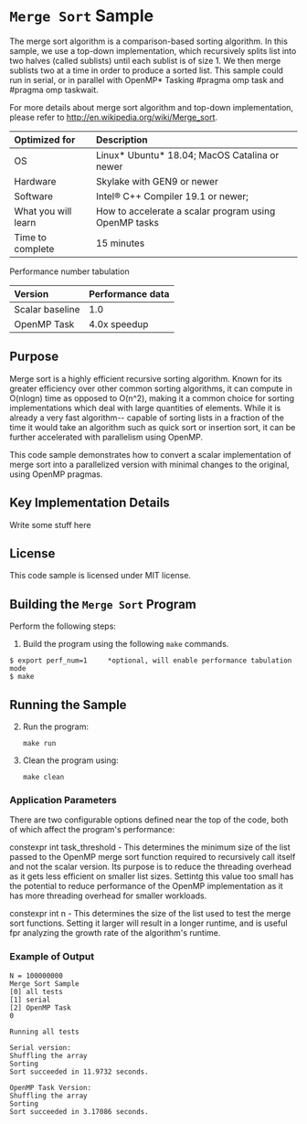 # `Merge Sort` Sample

The merge sort algorithm is a comparison-based sorting algorithm. In this sample, we use a top-down implementation, which recursively splits list into two halves (called sublists) until each sublist is of size 1. We then merge sublists two at a time in order to produce a sorted list. This sample could run in serial, or in parallel with OpenMP* Tasking #pragma omp task and #pragma omp taskwait.

For more details about merge sort algorithm and top-down implementation, please refer to http://en.wikipedia.org/wiki/Merge_sort.

| Optimized for                     | Description
|:---                               |:---
| OS                                | Linux* Ubuntu* 18.04; MacOS Catalina or newer
| Hardware                          | Skylake with GEN9 or newer
| Software                          | Intel&reg; C++ Compiler 19.1 or newer;
| What you will learn               | How to accelerate a scalar program using OpenMP tasks
| Time to complete                  | 15 minutes

Performance number tabulation

| Version                           | Performance data
|:---                               |:---
| Scalar baseline                   | 1.0
| OpenMP Task                       | 4.0x speedup


## Purpose

Merge sort is a highly efficient recursive sorting algorithm. Known for its greater efficiency over other common sorting algorithms, it can compute in O(nlogn) time as opposed to O(n^2), making it a common choice for sorting implementations which deal with large quantities of elements. While it is already a very fast algorithm-- capable of sorting lists in a fraction of the time it would take an algorithm such as quick sort or insertion sort, it can be further accelerated with parallelism using OpenMP.

This code sample demonstrates how to convert a scalar implementation of merge sort into a parallelized version with minimal changes to the original, using OpenMP pragmas.


## Key Implementation Details 

Write some stuff here

 
## License  

This code sample is licensed under MIT license. 


## Building the `Merge Sort` Program

Perform the following steps:
1. Build the program using the following `make` commands. 
``` 
$ export perf_num=1     *optional, will enable performance tabulation mode
$ make
```

## Running the Sample

2. Run the program:
    ```
    make run
    ```

3. Clean the program using:
    ```
    make clean
    ```


### Application Parameters 

There are two configurable options defined near the top of the code, both of which affect the program's performance:

constexpr int task_threshold - This determines the minimum size of the list passed to the OpenMP merge sort function required to recursively call itself and not the scalar version. Its purpose is to reduce the threading overhead as it gets less efficient on smaller list sizes. Settintg this value too small has the potential to reduce performance of the OpenMP implementation as it has more threading overhead for smaller workloads.

constexpr int n - This determines the size of the list used to test the merge sort functions. Setting it larger will result in a longer runtime, and is useful fpr analyzing the growth rate of the algorithm's runtime.


### Example of Output
```
N = 100000000
Merge Sort Sample
[0] all tests
[1] serial
[2] OpenMP Task
0

Running all tests

Serial version:
Shuffling the array
Sorting
Sort succeeded in 11.9732 seconds.

OpenMP Task Version:
Shuffling the array
Sorting
Sort succeeded in 3.17086 seconds.
```